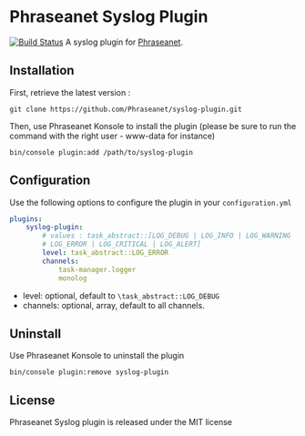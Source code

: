 # Phraseanet Syslog Plugin

[![Build Status](https://travis-ci.org/Phraseanet/syslog-plugin.png?branch=master)](https://travis-ci.org/Phraseanet/syslog-plugin)
A syslog plugin for [Phraseanet](https://github.com/alchemy-fr/Phraseanet).

## Installation

First, retrieve the latest version :

```
git clone https://github.com/Phraseanet/syslog-plugin.git
```

Then, use Phraseanet Konsole to install the plugin (please be sure to run
the command with the right user - www-data for instance)

```
bin/console plugin:add /path/to/syslog-plugin
```

## Configuration

Use the following options to configure the plugin in your `configuration.yml`

```yaml
plugins:
    syslog-plugin:
        # values : task_abstract::[LOG_DEBUG | LOG_INFO | LOG_WARNING |
        # LOG_ERROR | LOG_CRITICAL | LOG_ALERT]
        level: task_abstract::LOG_ERROR
        channels:
            task-manager.logger
            monolog
```

 - level: optional, default to `\task_abstract::LOG_DEBUG`
 - channels: optional, array, default to all channels.

## Uninstall

Use Phraseanet Konsole to uninstall the plugin

```
bin/console plugin:remove syslog-plugin
```

## License

Phraseanet Syslog plugin is released under the MIT license
